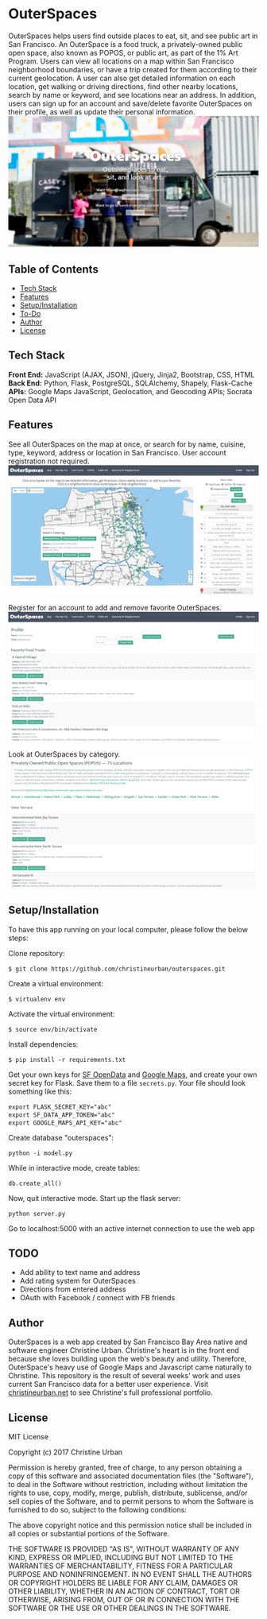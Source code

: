 # OuterSpaces
OuterSpaces helps users find outside places to eat, sit, and see public art in San Francisco. An OuterSpace is a food truck, a privately-owned public open space, also known as POPOS, or public art, as part of the 1% Art Program. Users can view all locations on a map within San Francisco neighborhood boundaries, or have a trip created for them according to their current geolocation. A user can also get detailed information on each location, get walking or driving directions, find other nearby locations, search by name or keyword, and see locations near an address. In addition, users can sign up for an account and save/delete favorite OuterSpaces on their profile, as well as update their personal information.
![OuterSpaces Homepage](/static/images/OuterSpaces_screenshot_splash.PNG?raw=true)


## Table of Contents

* [Tech Stack](#tech-stack)
* [Features](#features)
* [Setup/Installation](#installation)
* [To-Do](#future)
* [Author](#author)
* [License](#license)

## <a name="tech-stack"></a>Tech Stack

__Front End:__ JavaScript (AJAX, JSON), jQuery, Jinja2, Bootstrap, CSS, HTML
__Back End:__ Python, Flask, PostgreSQL, SQLAlchemy, Shapely, Flask-Cache
__APIs:__ Google Maps JavaScript, Geolocation, and Geocoding APIs; Socrata Open Data API

## <a name="#features"></a>Features

See all OuterSpaces on the map at once, or search for by name, cuisine, type, keyword, address or location in San Francisco. User account registration not required.
![OuterSpaces Map](/static/images/OuterSpaces_screenshot_map.PNG?raw=true)
 
Register for an account to add and remove favorite OuterSpaces.
![OuterSpaces Profile](/static/images/OuterSpaces_screenshot_profile.PNG?raw=true)
 
Look at OuterSpaces by category.
![OuterSpaces POPOS](/static/images/OuterSpaces_screenshot_popos.PNG?raw=true)


## <a name="#installation"></a>Setup/Installation

To have this app running on your local computer, please follow the below steps:

Clone repository:
```
$ git clone https://github.com/christineurban/outerspaces.git
```
Create a virtual environment:
```
$ virtualenv env
```
Activate the virtual environment:
```
$ source env/bin/activate
```
Install dependencies:
```
$ pip install -r requirements.txt
```
Get your own keys for [SF OpenData](https://data.sfgov.org/developers) and [Google Maps](https://developers.google.com/maps/), and create your own secret key for Flask. Save them to a file `secrets.py`. Your file should look something like this:
```
export FLASK_SECRET_KEY="abc"
export SF_DATA_APP_TOKEN="abc"
export GOOGLE_MAPS_API_KEY="abc"
```
Create database "outerspaces":
```
python -i model.py
```
While in interactive mode, create tables:
```
db.create_all()
```
Now, quit interactive mode. Start up the flask server:
```
python server.py
```
Go to localhost:5000 with an active internet connection to use the web app

## <a name="future"></a>TODO
* Add ability to text name and address
* Add rating system for OuterSpaces
* Directions from entered address
* OAuth with Facebook / connect with FB friends

## <a name="author"></a>Author
OuterSpaces is a web app created by San Francisco Bay Area native and software engineer Christine Urban. Christine's heart is in the front end because she loves building upon the web's beauty and utility. Therefore, OuterSpace's heavy use of Google Maps and Javascript came naturally to Christine. This repository is the result of several weeks' work and uses current San Francisco data for a better user experience. Visit [christineurban.net](http://christineurban.net/) to see Christine's full professional portfolio.

## <a name="license"></a>License

MIT License

Copyright (c) 2017 Christine Urban

Permission is hereby granted, free of charge, to any person obtaining a copy of this software and associated documentation files (the "Software"), to deal in the Software without restriction, including without limitation the rights to use, copy, modify, merge, publish, distribute, sublicense, and/or sell copies of the Software, and to permit persons to whom the Software is furnished to do so, subject to the following conditions:

The above copyright notice and this permission notice shall be included in all copies or substantial portions of the Software.

THE SOFTWARE IS PROVIDED "AS IS", WITHOUT WARRANTY OF ANY KIND, EXPRESS OR IMPLIED, INCLUDING BUT NOT LIMITED TO THE WARRANTIES OF MERCHANTABILITY, FITNESS FOR A PARTICULAR PURPOSE AND NONINFRINGEMENT. IN NO EVENT SHALL THE AUTHORS OR COPYRIGHT HOLDERS BE LIABLE FOR ANY CLAIM, DAMAGES OR OTHER LIABILITY, WHETHER IN AN ACTION OF CONTRACT, TORT OR OTHERWISE, ARISING FROM, OUT OF OR IN CONNECTION WITH THE SOFTWARE OR THE USE OR OTHER DEALINGS IN THE SOFTWARE.